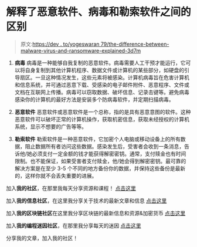 # 解释了恶意软件、病毒和勒索软件之间的区别

> 原文:[https://dev . to/yogeswaran 79/the-difference-between-malware-virus-and-ransomware-explained-3d7m](https://dev.to/yogeswaran79/the-difference-between-malware-viruses-and-ransomware-explained-3d7m)

1.  **病毒**
    病毒是一种能够自我复制的恶意软件。病毒需要人工干预才能运行，它可以将自身复制到其他计算机程序、数据文件或计算机的某些部分，如硬盘的引导扇区。一旦这种情况发生，这些元素将被感染。计算机病毒旨在危害计算机和信息系统，并可通过恶意下载、受感染的电子邮件附件、恶意程序、文件或文档在互联网上传播。病毒可以窃取数据、破坏信息、记录击键等。避免病毒感染你的计算机的最好方法是安装多个防病毒软件，并定期扫描病毒。

2.  **恶意软件**
    恶意软件或恶意软件是一个总称，指的是具有恶意意图的软件。这种恶意软件可以破坏正常的计算机操作，获取机密信息，获取未经授权的计算机系统，显示不想要的广告等等。

3.  **勒索软件**
    勒索软件是一种恶意软件，它加密个人电脑或移动设备上的所有数据，阻止数据所有者访问这些数据。感染发生后，受害者会收到一条消息，告诉他/她必须支付一定金额的钱才能获得解密密钥。通常，支付赎金也有时间限制。也不能保证，如果受害者支付赎金，他/她会得到解密密钥。最可靠的解决方案是在至少 3-5 个不同的地方备份你的数据，并保持这些备份是最新的，这样你就不会丢失重要的进展。

加入**我的社区**，在那里我每天分享资源和课程！
[点击这里](https://t.me/theprogrammersclub)

加入**我的信息社区**，在这里我分享关于技术的最新文章和信息
[点击这里](https://t.me/theprogrammersinfo)

加入**我的区块链社区**在这里我分享区块链的最新信息和资源&加密货币
[点击这里](https://t.me/AtlanticBlockchain)

加入**我的编程迷因社区**，在那里我分享每天的迷因
[点击这里](https://t.me/theprogrammersmemes)

分享我的文章，加入我的社区！